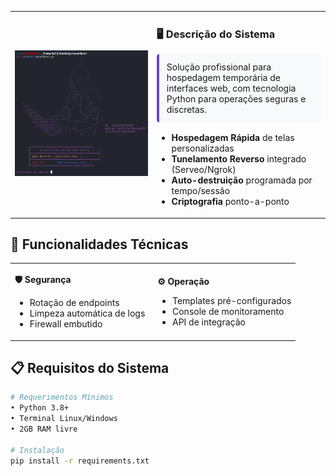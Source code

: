 <table>
<tr>
<td width="45%">
  
![SevenHost Interface](seven7.png)

</td>
<td style="vertical-align:top;">

### 🖥️ **Descrição do Sistema**  
<div style="background:#f8f9fa; padding:12px; border-left:4px solid #6f42c1; border-radius:4px; margin-bottom:16px;">
Solução profissional para hospedagem temporária de interfaces web, com tecnologia Python para operações seguras e discretas.
</div>

- **Hospedagem Rápida** de telas personalizadas  
- **Tunelamento Reverso** integrado (Serveo/Ngrok)  
- **Auto-destruição** programada por tempo/sessão  
- **Criptografia** ponto-a-ponto  

</td>
</tr>
</table>

## 🔧 Funcionalidades Técnicas

<table>
<tr>
<td width="50%">

**🛡️ Segurança**  
- Rotação de endpoints  
- Limpeza automática de logs  
- Firewall embutido  

</td>
<td>

**⚙️ Operação**  
- Templates pré-configurados  
- Console de monitoramento  
- API de integração  

</td>
</tr>
</table>

## 📋 Requisitos do Sistema
```bash
# Requerimentos Mínimos
• Python 3.8+ 
• Terminal Linux/Windows
• 2GB RAM livre

# Instalação
pip install -r requirements.txt
